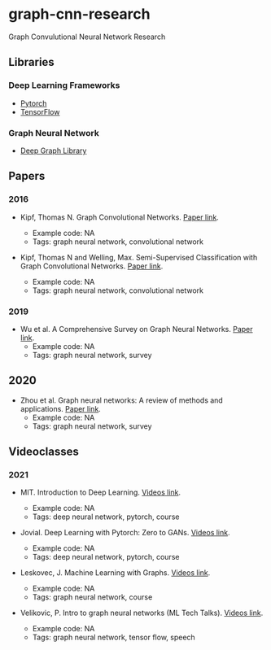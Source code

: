 # graph-cnn-research
Graph Convulutional Neural Network Research


## Libraries 

### Deep Learning Frameworks
* [Pytorch](https://pytorch.org/)
* [TensorFlow](https://www.tensorflow.org/)

### Graph Neural Network
* [Deep Graph Library](https://www.dgl.ai/) 

## Papers

### 2016 
- <a name="gcnn"></a>Kipf, Thomas N. Graph Convolutional Networks. [Paper link](http://tkipf.github.io/graph-convolutional-networks/). 
    - Example code: NA
    - Tags: graph neural network, convolutional network 


- <a name="semi-gcnn"></a> Kipf, Thomas N and Welling, Max. Semi-Supervised Classification with Graph Convolutional Networks. [Paper link](https://arxiv.org/abs/1609.02907). 
    - Example code: NA
    - Tags: graph neural network, convolutional network 

### 2019

- <a name="eeg-gcnn"></a> Wu et al. A Comprehensive Survey on Graph Neural Networks. [Paper link](https://arxiv.org/pdf/1901.00596). 
    - Example code: NA
    - Tags: graph neural network, survey 


## 2020
- <a name="zhou-2020"></a> Zhou et al. Graph neural networks: A review of methods and applications. [Paper link](https://www.sciencedirect.com/science/article/pii/S2666651021000012). 
    - Example code: NA
    - Tags: graph neural network, survey 


## Videoclasses

### 2021
- <a name="mit6.s191"></a> MIT. Introduction to Deep Learning. [Videos link](http://introtodeeplearning.com/). 
    - Example code: NA
    - Tags: deep neural network, pytorch, course 

- <a name="jovial"></a> Jovial. Deep Learning with Pytorch: Zero to GANs. [Videos link](https://jovian.ai/learn/deep-learning-with-pytorch-zero-to-gans). 
    - Example code: NA
    - Tags: deep neural network, pytorch, course 

- <a name="cs224w"></a> Leskovec, J. Machine Learning with Graphs. [Videos link](https://www.youtube.com/watch?v=JAB_plj2rbA&list=PLoROMvodv4rPLKxIpqhjhPgdQy7imNkDn). 
    - Example code: NA
    - Tags: graph neural network, course 

- <a name="velickovic2021"></a> Velikovic, P. Intro to graph neural networks (ML Tech Talks). [Videos link](https://www.youtube.com/watch?v=8owQBFAHw7E). 
    - Example code: NA
    - Tags: graph neural network, tensor flow, speech 


